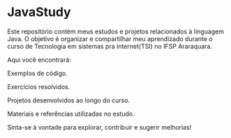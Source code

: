 # JavaStudy
Este repositório contém meus estudos e projetos relacionados à linguagem Java. O objetivo é organizar e compartilhar meu aprendizado durante o curso de Tecnologia em sistemas pra internet(TSI) no IFSP Araraquara.

Aqui você encontrará:

Exemplos de código.

Exercícios resolvidos.

Projetos desenvolvidos ao longo do curso.

Materiais e referências utilizadas no estudo.

Sinta-se à vontade para explorar, contribuir e sugerir melhorias!
